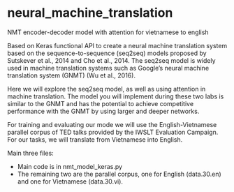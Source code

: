 # neural_machine_translation
NMT encoder-decoder model with attention for vietnamese to english 


Based on Keras functional API to create a neural machine translation system based on the sequence-to-sequence
(seq2seq) models proposed by Sutskever et al., 2014 and Cho et al., 2014. The seq2seq
model is widely used in machine translation systems such as Google’s neural machine
translation system (GNMT) (Wu et al., 2016).


Here we will explore the seq2seq model, as well as using
attention in machine translation. The model you will implement during these two labs is
similar to the GNMT and has the potential to achieve competitive performance with the
GNMT by using larger and deeper networks.


For training and evaluating our mode we will use the English-Vietnamese parallel corpus of
TED talks provided by the ​IWSLT Evaluation Campaign​. For our tasks, we will translate from
Vietnamese into English.



Main three files:
- Main code is in nmt_model_keras.py
- The remaining two are the parallel corpus, one for English (data.30.en) and one for
Vietnamese (data.30.vi).
